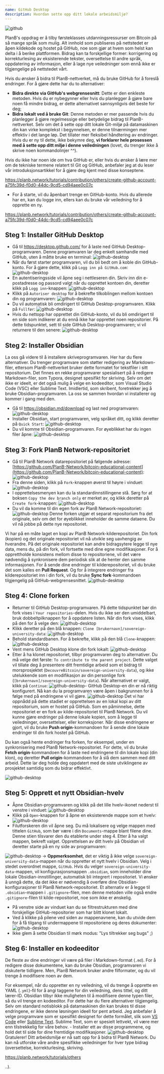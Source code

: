 ```yaml
---
name: GitHub Desktop
description: Hvordan sette opp ditt lokale arbeidsmiljø?
---
```

![github](assets/cover.webp)

PlanB's oppdrag er å tilby førsteklasses utdanningsressurser om Bitcoin på så mange språk som mulig. Alt innhold som publiseres på nettstedet er åpen kildekode og hostet på GitHub, noe som gjør at hvem som helst kan delta i å berike plattformen. Bidrag kan ta forskjellige former: korrigering og korrekturlesing av eksisterende tekster, oversettelse til andre språk, oppdatering av informasjon, eller å lage nye veiledninger som ennå ikke er tilgjengelige på nettstedet vårt.

Hvis du ønsker å bidra til PlanB-nettverket, må du bruke GitHub for å foreslå endringer. For å gjøre dette har du to alternativer:
- **Bidra direkte via GitHub's webgrensesnitt**: Dette er den enkleste metoden. Hvis du er nybegynner eller hvis du planlegger å gjøre bare noen få mindre bidrag, er dette alternativet sannsynligvis det beste for deg;
- **Bidra lokalt ved å bruke Git**: Denne metoden er mer passende hvis du planlegger å gjøre regelmessige eller betydelige bidrag til PlanB-nettverket. Selv om det å sette opp ditt lokale Git-miljø på datamaskinen din kan virke komplekst i begynnelsen, er denne tilnærmingen mer effektiv i det lange løp. Det tillater mer fleksibel håndtering av endringer. Hvis du er ny til dette, ikke bekymre deg, **vi forklarer hele prosessen med å sette opp ditt miljø i denne veiledningen** (lovet, du trenger ikke å skrive noen kommandolinjer ^^).

Hvis du ikke har noen ide om hva GitHub er, eller hvis du ønsker å lære mer om de tekniske termene relatert til Git og GitHub, anbefaler jeg at du leser vår introduksjonsartikkel for å gjøre deg kjent med disse konseptene.

https://planb.network/tutorials/contribution/others/create-github-account-a75fc39d-f0d0-44dc-9cd5-cd94aee0c07c



- For å starte, vil du åpenbart trenge en GitHub-konto. Hvis du allerede har en, kan du logge inn, ellers kan du bruke vår veiledning for å opprette en ny.

https://planb.network/tutorials/contribution/others/create-github-account-a75fc39d-f0d0-44dc-9cd5-cd94aee0c07c



## Steg 1: Installer GitHub Desktop

- Gå til https://desktop.github.com/ for å laste ned GitHub Desktop-programvaren. Denne programvaren lar deg enkelt samhandle med GitHub, uten å måtte bruke en terminal:
![github-desktop](assets/1.webp)
- Når du først starter programvaren, vil du bli bedt om å koble din GitHub-konto. For å gjøre dette, klikk på `Logg inn på GitHub.com`:
![github-desktop](assets/2.webp)
- En autentiseringsside vil åpne seg i nettleseren din. Skriv inn din e-postadresse og passord valgt når du opprettet kontoen din, deretter klikk på `Logg inn`-knappen:
![github-desktop](assets/3.webp)
- Klikk på `Autoriser desktop` for å bekrefte tilkoblingen mellom kontoen din og programvaren:
![github-desktop](assets/4.webp)
- Du vil automatisk bli omdirigert til GitHub Desktop-programvaren. Klikk på `Fullfør`: ![github-desktop](assets/5.webp)
- Hvis du nettopp har opprettet din GitHub-konto, vil du bli omdirigert til en side som indikerer at du ennå ikke har opprettet noen repositorier. På dette tidspunktet, sett til side GitHub Desktop-programvaren; vi vil returnere til den senere: ![github-desktop](assets/6.webp)

## Steg 2: Installer Obsidian

La oss gå videre til å installere skriveprogramvaren. Her har du flere alternativer. Du trenger programvare som støtter redigering av Markdown-filer, ettersom PlanB-nettverket bruker dette formatet for tekstfiler i sitt repositorium.
Det finnes en rekke programvarer spesialisert på å redigere Markdown-filer, som Typora, designet spesifikt for skriving. Selv om det ikke er ideelt, er det også mulig å velge en kodeeditor, som Visual Studio Code (VSC) eller Sublime Text. Imidlertid, som skribent, foretrekker jeg å bruke Obsidian-programvaren. La oss se sammen hvordan vi installerer og kommer i gang med den.
- Gå til https://obsidian.md/download og last ned programvaren: ![github-desktop](assets/7.webp)
- Installer Obsidian, start programvaren, velg språket ditt, og klikk deretter på `Quick Start`: ![github-desktop](assets/8.webp)
- Du vil komme til Obsidian-programvaren. For øyeblikket har du ingen filer åpne: ![github-desktop](assets/9.webp)

## Steg 3: Fork PlanB Network-repositoriet

- Gå til PlanB Network datarepositoriet på følgende adresse: [https://github.com/PlanB-Network/bitcoin-educational-content](https://github.com/PlanB-Network/bitcoin-educational-content): ![github-desktop](assets/10.webp)
- Fra denne siden, klikk på `Fork`-knappen øverst til høyre i vinduet: ![github-desktop](assets/11.webp)
- I opprettelsesmenyen kan du la standardinnstillingene stå. Sørg for at boksen `Copy the dev branch only` er merket av, og klikk deretter på `Create fork`-knappen: ![github-desktop](assets/12.webp)
- Du vil da komme til din egen fork av PlanB Network-repositoriet: ![github-desktop](assets/13.webp)
Denne forken utgjør et separat repositorium fra det originale, selv om det for øyeblikket inneholder de samme dataene. Du vil nå jobbe på dette nye repositoriet.

Vi har på en måte laget en kopi av PlanB Network-kilderepositoriet. Din fork (kopien) og det originale repositoriet vil nå utvikle seg uavhengig av hverandre. På det originale repositoriet kan andre bidragsytere legge til nye data, mens du, på din fork, vil fortsette med dine egne modifikasjoner.
For å opprettholde konsistens mellom disse to repositoriene, vil det være nødvendig å synkronisere dem periodisk slik at de henter den samme informasjonen. For å sende dine endringer til kilderepositoriet, vil du bruke det som kalles en **Pull Request**. Og for å integrere endringer fra kilderepositoriet inn i din fork, vil du bruke **Sync fork**-kommandoen tilgjengelig på GitHub-webgrensesnittet.
![github-desktop](assets/14.webp)

## Steg 4: Clone forken

- Returner til GitHub Desktop-programvaren. På dette tidspunktet bør din fork vises i `Your repositories`-delen. Hvis du ikke ser den umiddelbart, bruk dobbeltpilknappen for å oppdatere listen. Når din fork vises, klikk på den for å velge den:
![github-desktop](assets/15.webp)
- Klikk deretter på den blå knappen: `Clone [brukernavn]/sovereign-university-data`:
![github-desktop](assets/16.webp)
- Behold standardbanen. For å bekrefte, klikk på den blå `Clone`-knappen:
![github-desktop](assets/17.webp)
- Vent mens GitHub Desktop klone din fork lokalt:
![github-desktop](assets/18.webp)
- Etter å ha klonet repositoriet, tilbyr programvaren deg to alternativer. Du må velge det første: `To contribute to the parent project`. Dette valget vil tillate deg å presentere ditt fremtidige arbeid som et bidrag til morsprosjektet (`DecouvreBitcoin/sovereign-university-data`), og ikke utelukkende som en modifikasjon av din personlige fork (`[brukernavn]/sovereign-university-data`). Når alternativet er valgt, klikk på `Continue`:
![github-desktop](assets/19.webp)- GitHub Desktop-en din er nå riktig konfigurert. Nå kan du la programvaren være åpen i bakgrunnen for å følge med på endringene vi vil gjøre.
![github-desktop](assets/20.webp)
Det vi har oppnådd på dette stadiet er opprettelsen av en lokal kopi av ditt repositorium, som er hostet på GitHub. Som en påminnelse, dette repositoriet er en fork av kilde-repositoriet til PlanB Network. Du vil kunne gjøre endringer på denne lokale kopien, som å legge til veiledninger, oversettelser, eller korreksjoner. Når disse endringene er gjort, vil du bruke **Push origin**-kommandoen for å sende dine lokale endringer til din fork hostet på GitHub.

Du kan også hente endringer fra forken, for eksempel, under en synkronisering med PlanB Network-repositoriet. For dette, vil du bruke **Fetch origin**-kommandoen for å laste ned endringene til din lokale kopi (din klon), og deretter **Pull origin**-kommandoen for å slå dem sammen med ditt arbeid. Dette lar deg holde deg oppdatert med de siste utviklingene av prosjektet samtidig som du bidrar effektivt.

![github-desktop](assets/21.webp)
## Steg 5: Opprett et nytt Obsidian-hvelv

- Åpne Obsidian-programvaren og klikk på det lille hvelv-ikonet nederst til venstre i vinduet:
![github-desktop](assets/22.webp)
- Klikk på `Open`-knappen for å åpne en eksisterende mappe som et hvelv: ![github-desktop](assets/23.webp)
- Filutforskeren din vil åpne seg. Du må lokalisere og velge mappen med tittelen `GitHub`, som bør være i din `Documents`-mappe blant filene dine. Denne stien tilsvarer den du etablerte under steg 4. Etter å ha valgt mappen, bekreft valget. Opprettelsen av ditt hvelv på Obsidian vil deretter starte på en ny side av programvaren:

![github-desktop](assets/24.webp)
-> **Oppmerksomhet**, det er viktig å ikke velge `sovereign-university-data`-mappen når du oppretter et nytt hvelv i Obsidian. Velg i stedet overordnet mappe, `GitHub`. Hvis du velger `sovereign-university-data`-mappen, vil konfigurasjonsmappen `.obsidian`, som inneholder dine lokale Obsidian-innstillinger, automatisk bli integrert i repositoriet. Vi ønsker å unngå dette, da det ikke er nødvendig å overføre dine Obsidian-konfigurasjoner til PlanB Network-repositoriet. Et alternativ er å legge til `.obsidian`-mappen i `.gitignore`-filen, men denne metoden ville også endre `.gitignore`-filen til kilde-repositoriet, noe som ikke er ønskelig.

- På venstre side av vinduet kan du se filtrestrukturen med dine forskjellige GitHub-repositorier som har blitt klonet lokalt.
- Ved å klikke på pilene ved siden av mappenavnene, kan du utvide dem for å få tilgang til undermappene til repositoriene og deres dokumenter:
![github-desktop](assets/25.webp)
- Ikke glem å sette Obsidian til mørk modus: "Lys tiltrekker seg bugs" ;)

## Steg 6: Installer en kodeeditor

De fleste av dine endringer vil være på filer i Markdown-format (`.md`). For å redigere disse dokumentene, kan du bruke Obsidian, programvaren vi diskuterte tidligere. Men, PlanB Network bruker andre filformater, og du vil trenge å modifisere noen av dem.

For eksempel, når du oppretter en ny veiledning, vil du trenge å opprette en YAML (`.yml`)-fil for å angi taggene for din veiledning, dens tittel, og ditt lærer-ID. Obsidian tilbyr ikke muligheten til å modifisere denne typen filer, så du vil trenge en kodeeditor.
For dette har du flere alternativer tilgjengelig. Selv om standard notisblokk på datamaskinen din kan brukes til disse endringene, er ikke denne løsningen ideell for pent arbeid. Jeg anbefaler å velge programvare som er spesifikt designet for dette formålet, slik som [VS Code](https://code.visualstudio.com/download) eller [Sublime Text](https://www.sublimetext.com/download). Sublime Text, som er spesielt lettvekt, vil være mer enn tilstrekkelig for våre behov. - Installer ett av disse programmene, og hold det til side for dine fremtidige modifikasjoner. ![github-desktop](assets/26.webp)
Gratulerer! Ditt arbeidsmiljø er nå satt opp for å bidra til PlanB Network. Du kan nå utforske våre andre spesifikke veiledninger for hver type bidrag (oversettelse, korrekturlesing, skriving.

https://planb.network/tutorials/others

..).
